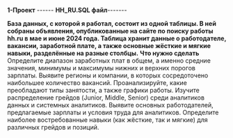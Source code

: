 **1-Проект**                                                    ------ **HH_RU.SQL файл**-------

**База данных, с которой я работал, состоит из одной таблицы. В ней собраны объявления, опубликованные на сайте по поиску работы hh.ru в мае и июне 2024 года.
Таблица хранит данные о работодателе, вакансии, заработной плате, а также основные жёсткие и мягкие навыки, разделённые на разные столбцы.**
**Что нужно сделать**
Определите диапазон заработных плат в общем, а именно средние значения, минимумы и максимумы нижних и верхних порогов зарплаты.
Выявите регионы и компании, в которых сосредоточено наибольшее количество вакансий.
Проанализируйте, какие преобладают типы занятости, а также графики работы.
Изучите распределение грейдов (Junior, Middle, Senior) среди аналитиков данных и системных аналитиков.
Выявите основных работодателей, предлагаемые зарплаты и условия труда для аналитиков.
Определите наиболее востребованные навыки (как жёсткие, так и мягкие) для различных грейдов и позиций.


